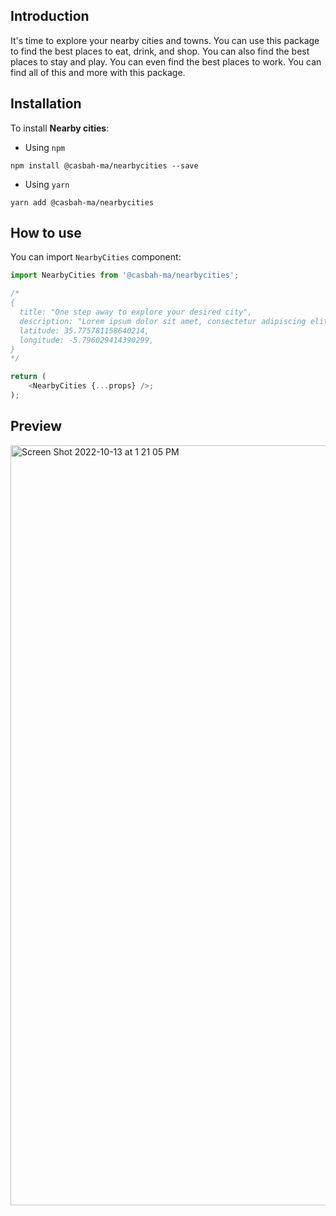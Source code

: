 

## Introduction

It's time to explore your nearby cities and towns. You can use this package to find the best places to eat, drink, and shop. You can also find the best places to stay and play.  You can even find the best places to work.  You can find all of this and more with this package.

## Installation


 To install **Nearby cities**:

* Using `npm`
    
```
npm install @casbah-ma/nearbycities --save
```
* Using `yarn`

```
yarn add @casbah-ma/nearbycities
```

## How to use

You can import `NearbyCities` component:

```js
import NearbyCities from '@casbah-ma/nearbycities';
```

```js
/* 
{
  title: "One step away to explore your desired city",
  description: "Lorem ipsum dolor sit amet, consectetur adipiscing elit, sed do eiusmod tempor incididunt ut labore et dolore",
  latitude: 35.775781158640214,
  longitude: -5.796029414390299,
} 
*/

return (
    <NearbyCities {...props} />;
);
```

## Preview

<img width="1216" alt="Screen Shot 2022-10-13 at 1 21 05 PM" src="https://user-images.githubusercontent.com/37486496/195594699-08156fb5-ecf0-4972-86cb-8425ccb27336.png">



